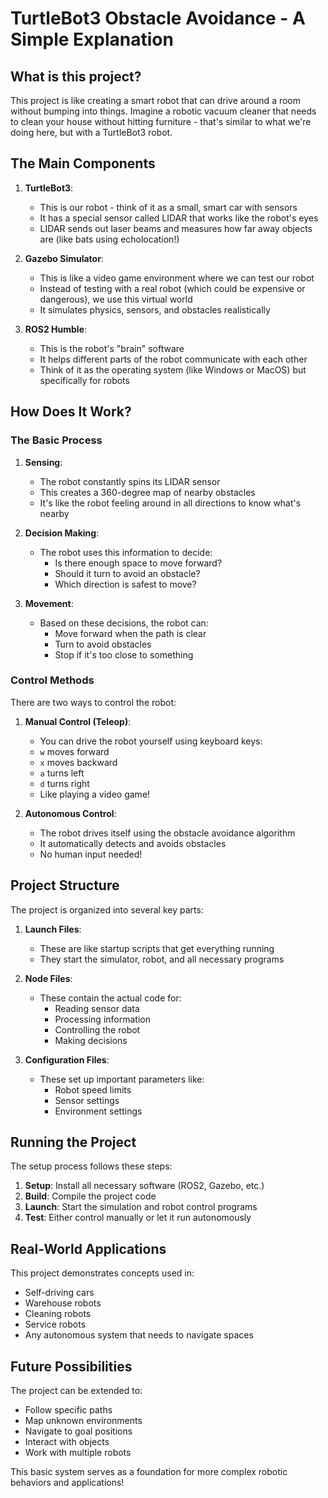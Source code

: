 # TurtleBot3 Obstacle Avoidance - A Simple Explanation

## What is this project?

This project is like creating a smart robot that can drive around a room without bumping into things. Imagine a robotic vacuum cleaner that needs to clean your house without hitting furniture - that's similar to what we're doing here, but with a TurtleBot3 robot.

## The Main Components

1. **TurtleBot3**: 
   - This is our robot - think of it as a small, smart car with sensors
   - It has a special sensor called LIDAR that works like the robot's eyes
   - LIDAR sends out laser beams and measures how far away objects are (like bats using echolocation!)

2. **Gazebo Simulator**:
   - This is like a video game environment where we can test our robot
   - Instead of testing with a real robot (which could be expensive or dangerous), we use this virtual world
   - It simulates physics, sensors, and obstacles realistically

3. **ROS2 Humble**:
   - This is the robot's "brain" software
   - It helps different parts of the robot communicate with each other
   - Think of it as the operating system (like Windows or MacOS) but specifically for robots

## How Does It Work?

### The Basic Process

1. **Sensing**:
   - The robot constantly spins its LIDAR sensor
   - This creates a 360-degree map of nearby obstacles
   - It's like the robot feeling around in all directions to know what's nearby

2. **Decision Making**:
   - The robot uses this information to decide:
     - Is there enough space to move forward?
     - Should it turn to avoid an obstacle?
     - Which direction is safest to move?

3. **Movement**:
   - Based on these decisions, the robot can:
     - Move forward when the path is clear
     - Turn to avoid obstacles
     - Stop if it's too close to something

### Control Methods

There are two ways to control the robot:

1. **Manual Control (Teleop)**:
   - You can drive the robot yourself using keyboard keys:
   - `w` moves forward
   - `x` moves backward
   - `a` turns left
   - `d` turns right
   - Like playing a video game!

2. **Autonomous Control**:
   - The robot drives itself using the obstacle avoidance algorithm
   - It automatically detects and avoids obstacles
   - No human input needed!

## Project Structure

The project is organized into several key parts:

1. **Launch Files**: 
   - These are like startup scripts that get everything running
   - They start the simulator, robot, and all necessary programs

2. **Node Files**:
   - These contain the actual code for:
     - Reading sensor data
     - Processing information
     - Controlling the robot
     - Making decisions

3. **Configuration Files**:
   - These set up important parameters like:
     - Robot speed limits
     - Sensor settings
     - Environment settings

## Running the Project

The setup process follows these steps:

1. **Setup**: Install all necessary software (ROS2, Gazebo, etc.)
2. **Build**: Compile the project code
3. **Launch**: Start the simulation and robot control programs
4. **Test**: Either control manually or let it run autonomously

## Real-World Applications

This project demonstrates concepts used in:
- Self-driving cars
- Warehouse robots
- Cleaning robots
- Service robots
- Any autonomous system that needs to navigate spaces

## Future Possibilities

The project can be extended to:
- Follow specific paths
- Map unknown environments
- Navigate to goal positions
- Interact with objects
- Work with multiple robots

This basic system serves as a foundation for more complex robotic behaviors and applications!
